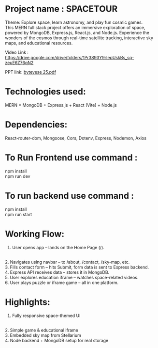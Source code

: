 # Project name : SPACETOUR
Theme: Explore space, learn astronomy, and play fun cosmic games.
</br>
This MERN full stack project offers an immersive exploration of space, powered by MongoDB, Express.js, React.js, and Node.js. Experience the wonders of the cosmos through real-time satellite tracking, interactive sky maps, and educational resources.

Video Link : https://drive.google.com/drive/folders/1Pr3893Y9rIepUskBs_sq-zeuE6Z76qN2 

PPT link:
[bytevese 25.pdf](https://github.com/user-attachments/files/19724768/bytevese.25.pdf)

# Technologies used: 
MERN = MongoDB + Express.js + React (Vite) + Node.js

# Dependencies:
React-router-dom, Mongoose, Cors, Dotenv, Express, Nodemon, Axios

# To Run Frontend use command : 
npm install
</br>
npm run dev

# To run backend use command :
npm install
</br>
npm run start

# Working Flow:
1. User opens app – lands on the Home Page (/).
<br/>
2. Navigates using navbar – to /about, /contact, /sky-map, etc.
<br/>
3. Fills contact form – hits Submit, form data is sent to Express backend.
<br/>
4. Express API receives data – stores it in MongoDB.
<br/>
5. User explores education iframe – watches space-related videos.
<br/>
6. User plays puzzle or iframe game – all in one platform.

# Highlights:
1. Fully responsive space-themed UI
</br>
2. Simple game & educational iframe
</br>
3. Embedded sky map from Stellarium
</br>
4. Node backend + MongoDB setup for real storage

